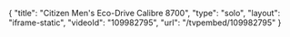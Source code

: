 {
    "title": "Citizen Men's Eco-Drive Calibre 8700",
    "type": "solo",
    "layout": "iframe-static",
    "videoId": "109982795",
    "url": "\/tvpembed\/109982795"
}